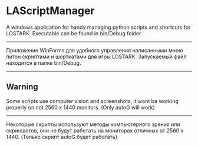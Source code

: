 # LAScriptManager
 
A windows application for handy managing python scripts and shortcuts for LOSTARK. Executable can be found in bin/Debug folder.
______________
Приложение WinForms для удобного управления написанными мною питон скриптами и шорткатами для игры LOSTARK. Запускаемый файл находится в папке bin/Debug.



_______________________________________________
## Warning

Some scripts use computer vision and screenshots, it wont be working properly on not 2560 x 1440 monitors. (Only autoG will work) 
______________
Некоторые скрипты используют методы компьютерного зрения или скриншотов, они не будут работать на мониторах отличных от 2560 x 1440. (Только скрипт autoG будет работать)
